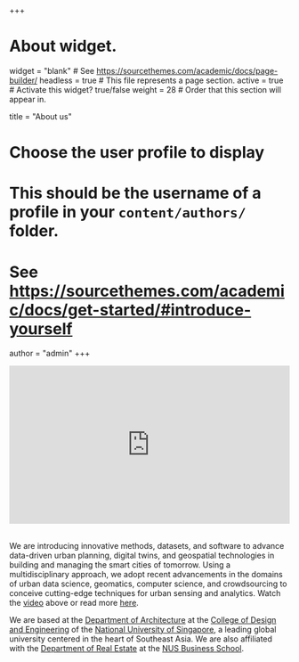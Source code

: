 +++
# About widget.
widget = "blank"  # See https://sourcethemes.com/academic/docs/page-builder/
headless = true  # This file represents a page section.
active = true  # Activate this widget? true/false
weight = 28  # Order that this section will appear in.

title = "About us"

# Choose the user profile to display
# This should be the username of a profile in your `content/authors/` folder.
# See https://sourcethemes.com/academic/docs/get-started/#introduce-yourself
author = "admin"
+++

<div style="padding:56.25% 0 0 0;position:relative;">
	<iframe src="https://player.vimeo.com/video/764033095?h=f100addf1d&byline=0&portrait=0" style="position:absolute;top:0;left:0;width:100%;height:100%;" frameborder="0" allow="autoplay; fullscreen; picture-in-picture" allowfullscreen>
	</iframe>
</div>
<script src="https://player.vimeo.com/api/player.js"></script>
<br />

We are introducing innovative methods, datasets, and software to advance data-driven urban planning, digital twins, and geospatial technologies in building and managing the smart cities of tomorrow. 
Using a multidisciplinary approach, we adopt recent advancements in the domains of urban data science, geomatics, computer science, and crowdsourcing to conceive cutting-edge techniques for urban sensing and analytics.
Watch the [video](https://vimeo.com/764033095) above or read more [here](/about/).

We are based at the [Department of Architecture](https://cde.nus.edu.sg/arch/) at the [College of Design and Engineering](https://cde.nus.edu.sg) of the [National University of Singapore](https://www.nus.edu.sg), a leading global university centered in the heart of Southeast Asia.
We are also affiliated with the [Department of Real Estate](https://bschool.nus.edu.sg/real-estate/) at the [NUS Business School](https://bschool.nus.edu.sg).